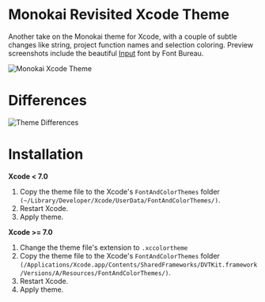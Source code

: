 Monokai Revisited Xcode Theme
=======================

Another take on the Monokai theme for Xcode, with a couple of subtle changes like string, project function names and selection coloring.
Preview screenshots include the beautiful [Input](http://input.fontbureau.com/) font by Font Bureau. 

![Monokai Xcode Theme](http://f.cl.ly/items/2r122h2U0A3Q3L0a1a2l/monokai_revisited_preview.png)

Differences
=======================
![Theme Differences](http://f.cl.ly/items/310Z1O0K0s2m3w2k3y0e/monokai_revisited_compared.png)

Installation
=======================

**Xcode < 7.0**

1. Copy the theme file to the Xcode's ``FontAndColorThemes`` folder ``(~/Library/Developer/Xcode/UserData/FontAndColorThemes/)``.
2. Restart Xcode.
3. Apply theme.

**Xcode >= 7.0**

1.  Change the theme file's extension to ``.xccolortheme``
2.	Copy the theme file to the Xcode's ``FontAndColorThemes`` folder ``(/Applications/Xcode.app/Contents/SharedFrameworks/DVTKit.framework/Versions/A/Resources/FontAndColorThemes/)``.
3.  Restart Xcode.
4.	Apply theme.

